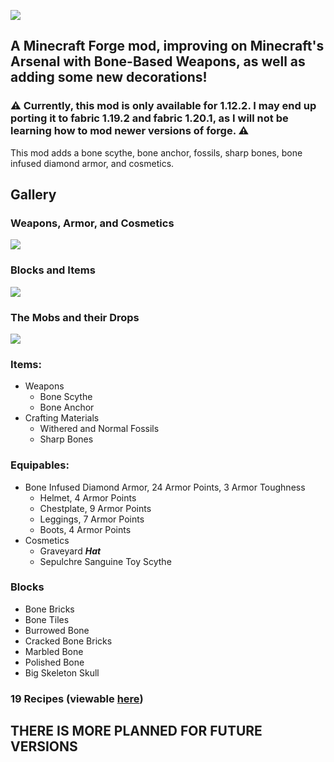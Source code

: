 ![](https://cdn.modrinth.com/data/cached_images/f5312da61ea017920554b356049db0ebf4048290_0.webp)

## A Minecraft Forge mod, improving on Minecraft's Arsenal with Bone-Based Weapons, as well as adding some new decorations!

### ⚠️ Currently, this mod is only available for 1.12.2. I may end up porting it to fabric 1.19.2 and fabric 1.20.1, as I will not be learning how to mod newer versions of forge. ⚠️
This mod adds a bone scythe, bone anchor, fossils, sharp bones, bone infused diamond armor, and cosmetics.

## Gallery
### Weapons, Armor, and Cosmetics
![](https://cdn.modrinth.com/data/cached_images/2bb0a9dfa8bec290e85ea47149594b5bc79b583e.png)
### Blocks and Items
![](https://cdn.modrinth.com/data/cached_images/edf16b8638968a995939436a261058008edef4a9.png)
### The Mobs and their Drops
![](https://cdn.modrinth.com/data/cached_images/e6a5e0facb48342afdda007d8fa6f0d4cd2ca74d.png)

### Items:
- Weapons
  - Bone Scythe
  - Bone Anchor
- Crafting Materials
  - Withered and Normal Fossils
  - Sharp Bones
### Equipables:
- Bone Infused Diamond Armor, 24 Armor Points, 3 Armor Toughness
  - Helmet, 4 Armor Points
  - Chestplate, 9 Armor Points
  - Leggings, 7 Armor Points
  - Boots, 4 Armor Points
- Cosmetics
  - Graveyard ***Hat***
  - Sepulchre Sanguine Toy Scythe
### Blocks
 - Bone Bricks
 - Bone Tiles
 - Burrowed Bone
 - Cracked Bone Bricks
 - Marbled Bone
 - Polished Bone
 - Big Skeleton Skull

### 19 Recipes (viewable [here](https://github.com/AcoYTMC/BoneSmith/wiki#recipes))

## THERE IS MORE PLANNED FOR FUTURE VERSIONS
